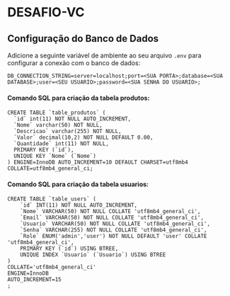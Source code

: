 # **DESAFIO-VC**

## **Configuração do Banco de Dados**

Adicione a seguinte variável de ambiente ao seu arquivo `.env` para configurar a conexão com o banco de dados:

```text
DB_CONNECTION_STRING=server=localhost;port=<SUA PORTA>;database=<SUA DATABASE>;user=<SEU USUARIO>;password=<SUA SENHA DO USUARIO>;
```

#### **Comando SQL para criação da tabela produtos:**

```mysql
CREATE TABLE `table_produtos` (
  `id` int(11) NOT NULL AUTO_INCREMENT,
  `Nome` varchar(50) NOT NULL,
  `Descricao` varchar(255) NOT NULL,
  `Valor` decimal(10,2) NOT NULL DEFAULT 0.00,
  `Quantidade` int(11) NOT NULL,
  PRIMARY KEY (`id`),
  UNIQUE KEY `Nome` (`Nome`)
) ENGINE=InnoDB AUTO_INCREMENT=10 DEFAULT CHARSET=utf8mb4 COLLATE=utf8mb4_general_ci;
```

#### **Comando SQL para criação da tabela usuarios:**

```mysql
CREATE TABLE `table_users` (
	`id` INT(11) NOT NULL AUTO_INCREMENT,
	`Nome` VARCHAR(50) NOT NULL COLLATE 'utf8mb4_general_ci',
	`Email` VARCHAR(50) NOT NULL COLLATE 'utf8mb4_general_ci',
	`Usuario` VARCHAR(50) NOT NULL COLLATE 'utf8mb4_general_ci',
	`Senha` VARCHAR(255) NOT NULL COLLATE 'utf8mb4_general_ci',
	`Role` ENUM('admin','user') NOT NULL DEFAULT 'user' COLLATE 'utf8mb4_general_ci',
	PRIMARY KEY (`id`) USING BTREE,
	UNIQUE INDEX `Usuario` (`Usuario`) USING BTREE
)
COLLATE='utf8mb4_general_ci'
ENGINE=InnoDB
AUTO_INCREMENT=15
;
```
